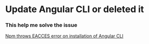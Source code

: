 # Update Angular CLI or deleted it

### This help me solve the issue

[Npm throws EACCES error on installation of Angular CLI](https://stackoverflow.com/questions/42042300/npm-throws-eacces-error-on-installation-of-angular-cli)
